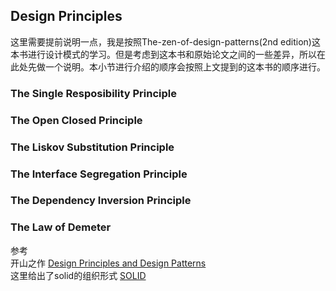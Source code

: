 ## Design Principles

这里需要提前说明一点，我是按照The-zen-of-design-patterns(2nd edition)这本书进行设计模式的学习。但是考虑到这本书和原始论文之间的一些差异，所以在此处先做一个说明。本小节进行介绍的顺序会按照上文提到的这本书的顺序进行。

### The Single Resposibility Principle

### The Open Closed Principle

### The Liskov Substitution Principle

### The Interface Segregation Principle

### The Dependency Inversion Principle

### The Law of Demeter

参考<br>
开山之作 [Design Principles and Design Patterns](https://web.archive.org/web/20150906155800/http://www.objectmentor.com/resources/articles/Principles_and_Patterns.pdf)<br>
这里给出了solid的组织形式 [SOLID](https://en.wikipedia.org/wiki/SOLID)<br>